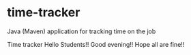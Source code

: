 # time-tracker
Java (Maven) application for tracking time on the job

Time tracker
Hello Students!!
Good evening!!
Hope all are fine!!

